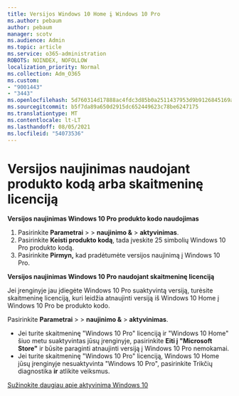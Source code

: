 ```yaml
---
title: Versijos Windows 10 Home į Windows 10 Pro
ms.author: pebaum
author: pebaum
manager: scotv
ms.audience: Admin
ms.topic: article
ms.service: o365-administration
ROBOTS: NOINDEX, NOFOLLOW
localization_priority: Normal
ms.collection: Adm_O365
ms.custom:
- "9001443"
- "3443"
ms.openlocfilehash: 5d760314d17888ac4fdc3d85b0a2511437953d9b9126845169acd3fe486e55b6
ms.sourcegitcommit: b5f7da89a650d2915dc652449623c78be6247175
ms.translationtype: MT
ms.contentlocale: lt-LT
ms.lasthandoff: 08/05/2021
ms.locfileid: "54073536"
---
```

# <a name="upgrade-using-either-a-product-key-or-a-digital-license"></a>Versijos naujinimas naudojant produkto kodą arba skaitmeninę licenciją

**Versijos naujinimas Windows 10 Pro produkto kodo naudojimas**

1. Pasirinkite **Parametrai**  >    >  **naujinimo &**  >  **aktyvinimas**.
2. Pasirinkite **Keisti produkto kodą**, tada įveskite 25 simbolių Windows 10 Pro produkto kodą.
3. Pasirinkite **Pirmyn,** kad pradėtumėte versijos naujinimą į Windows 10 Pro.

**Versijos naujinimas Windows 10 Pro naudojant skaitmeninę licenciją**

Jei įrenginyje jau įdiegėte Windows 10 Pro suaktyvintą versiją, turėsite skaitmeninę licenciją, kuri leidžia atnaujinti versiją iš Windows 10 Home į Windows 10 Pro be produkto kodo.

Pasirinkite **Parametrai**  >    >  **naujinimo &**  >  **aktyvinimas**.

- Jei turite skaitmeninę "Windows 10 Pro" licenciją ir "Windows 10 Home" šiuo metu suaktyvintas jūsų įrenginyje, pasirinkite **Eiti į "Microsoft Store"** ir būsite paraginti atnaujinti versiją į Windows 10 Pro nemokamai.
- Jei turite skaitmeninę "Windows 10 Pro" licenciją, Windows 10 Home jūsų įrenginyje nesuaktyvinta "Windows 10 Pro", pasirinkite Trikčių diagnostika **ir** atlikite veiksmus.

[Sužinokite daugiau apie aktyvinimą Windows 10](https://support.microsoft.com/help/12440)